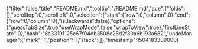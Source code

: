 {"filter":false,"title":"README.md","tooltip":"/README.md","ace":{"folds":[],"scrolltop":0,"scrollleft":0,"selection":{"start":{"row":0,"column":0},"end":{"row":0,"column":0},"isBackwards":false},"options":{"guessTabSize":true,"useWrapMode":false,"wrapToView":true},"firstLineState":0},"hash":"8a33191125c67f04db3508c28d2f30a6b193a682","undoManager":{"mark":-1,"position":-1,"stack":[]},"timestamp":1504183309000}